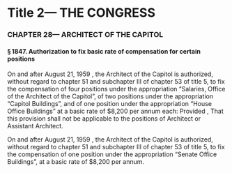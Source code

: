 
# Title 2— THE CONGRESS
### CHAPTER 28— ARCHITECT OF THE CAPITOL
#### § 1847. Authorization to fix basic rate of compensation for certain positions

On and after August 21, 1959 , the Architect of the Capitol is authorized, without regard to chapter 51 and subchapter III of chapter 53 of title 5, to fix the compensation of four positions under the appropriation “Salaries, Office of the Architect of the Capitol”, of two positions under the appropriation “Capitol Buildings”, and of one position under the appropriation “House Office Buildings” at a basic rate of $8,200 per annum each: Provided , That this provision shall not be applicable to the positions of Architect or Assistant Architect.

On and after August 21, 1959 , the Architect of the Capitol is authorized, without regard to chapter 51 and subchapter III of chapter 53 of title 5, to fix the compensation of one position under the appropriation “Senate Office Buildings”, at a basic rate of $8,200 per annum.
